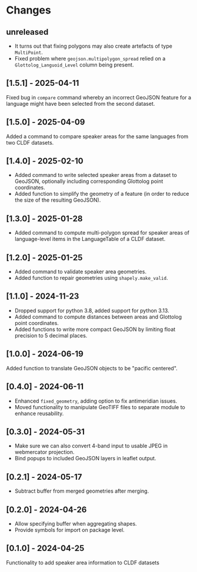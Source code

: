 # Changes


## unreleased

- It turns out that fixing polygons may also create artefacts of type `MultiPoint`.
- Fixed problem where `geojson.multipolygon_spread` relied on a `Glottolog_Languoid_Level` column
  being present.


## [1.5.1] - 2025-04-11

Fixed bug in `compare` command whereby an incorrect GeoJSON feature for a language might have been
selected from the second dataset.


## [1.5.0] - 2025-04-09

Added a command to compare speaker areas for the same languages from two CLDF datasets.


## [1.4.0] - 2025-02-10

- Added command to write selected speaker areas from a dataset to GeoJSON, optionally including
  corresponding Glottolog point coordinates.
- Added function to simplify the geometry of a feature (in order to reduce the size of the resulting
  GeoJSON).


## [1.3.0] - 2025-01-28

- Added command to compute multi-polygon spread for speaker areas of language-level items in the
  LanguageTable of a CLDF dataset.


## [1.2.0] - 2025-01-25

- Added command to validate speaker area geometries.
- Added function to repair geometries using `shapely.make_valid`.


## [1.1.0] - 2024-11-23

- Dropped support for python 3.8, added support for python 3.13.
- Added command to compute distances between areas and Glottolog point coordinates.
- Added functions to write more compact GeoJSON by limiting float precision to 5 decimal places.


## [1.0.0] - 2024-06-19

Added function to translate GeoJSON objects to be "pacific centered".


## [0.4.0] - 2024-06-11

- Enhanced `fixed_geometry`, adding option to fix antimeridian issues.
- Moved functionality to manipulate GeoTIFF files to separate module to enhance
  reusability.


## [0.3.0] - 2024-05-31

- Make sure we can also convert 4-band input to usable JPEG in webmercator projection.
- Bind popups to included GeoJSON layers in leaflet output.


## [0.2.1] - 2024-05-17

- Subtract buffer from merged geometries after merging.


## [0.2.0] - 2024-04-26

- Allow specifying buffer when aggregating shapes.
- Provide symbols for import on package level.


## [0.1.0] - 2024-04-25

Functionality to add speaker area information to CLDF datasets
